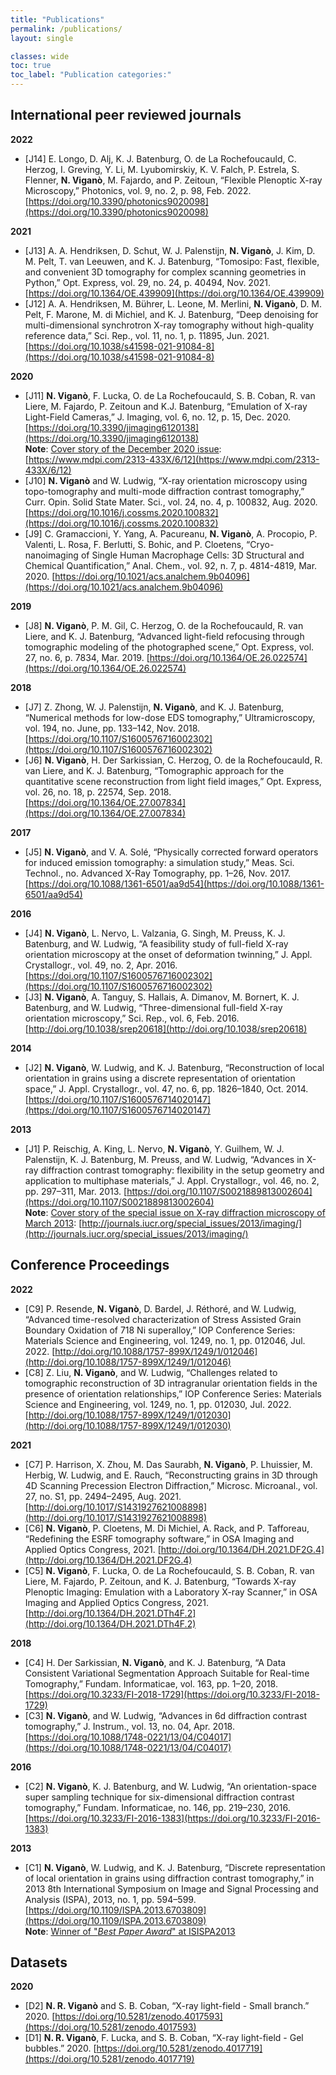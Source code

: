 ```yaml
---
title: "Publications"
permalink: /publications/
layout: single

classes: wide
toc: true
toc_label: "Publication categories:"
---
```


## International peer reviewed journals

**2022**
* <a name="J14">[J14]</a> E. Longo, D. Alj, K. J. Batenburg, O. de La Rochefoucauld, C. Herzog, I. Greving, Y. Li, M. Lyubomirskiy, K. V. Falch, P. Estrela, S. Flenner, **N. Viganò**, M. Fajardo, and P. Zeitoun, “Flexible Plenoptic X-ray Microscopy,” Photonics, vol. 9, no. 2, p. 98, Feb. 2022.
[https://doi.org/10.3390/photonics9020098](https://doi.org/10.3390/photonics9020098)

**2021**
* <a name="J13">[J13]</a> A. A. Hendriksen, D. Schut, W. J. Palenstijn, **N. Viganò**, J. Kim, D. M. Pelt, T. van Leeuwen, and K. J. Batenburg, “Tomosipo: Fast, flexible, and convenient 3D tomography for complex scanning geometries in Python,” Opt. Express, vol. 29, no. 24, p. 40494, Nov. 2021.
[https://doi.org/10.1364/OE.439909](https://doi.org/10.1364/OE.439909)
* <a name="J12">[J12]</a> A. A. Hendriksen, M. Bührer, L. Leone, M. Merlini, **N. Viganò**, D. M. Pelt, F. Marone, M. di Michiel, and K. J. Batenburg, “Deep denoising for multi-dimensional synchrotron X-ray tomography without high-quality reference data,” Sci. Rep., vol. 11, no. 1, p. 11895, Jun. 2021.
[https://doi.org/10.1038/s41598-021-91084-8](https://doi.org/10.1038/s41598-021-91084-8)

**2020**
* <a name="J11">[J11]</a> **N. Viganò**, F. Lucka, O. de La Rochefoucauld, S. B. Coban, R. van Liere, M. Fajardo, P. Zeitoun and K.J. Batenburg, “Emulation of X-ray Light-Field Cameras,” J. Imaging, vol. 6, no. 12, p. 15, Dec. 2020.
[https://doi.org/10.3390/jimaging6120138](https://doi.org/10.3390/jimaging6120138)  
**Note**: <u>Cover story of the December 2020 issue</u>: [https://www.mdpi.com/2313-433X/6/12](https://www.mdpi.com/2313-433X/6/12)
* <a name="J10">[J10]</a> **N. Viganò** and W. Ludwig, “X-ray orientation microscopy using topo-tomography and multi-mode diffraction contrast tomography,” Curr. Opin. Solid State Mater. Sci., vol. 24, no. 4, p. 100832, Aug. 2020.
[https://doi.org/10.1016/j.cossms.2020.100832](https://doi.org/10.1016/j.cossms.2020.100832)
* <a name="J9">[J9]</a> C. Gramaccioni, Y. Yang, A. Pacureanu, **N. Viganò**, A. Procopio, P. Valenti, L. Rosa, F. Berlutti, S. Bohic, and P. Cloetens, “Cryo-nanoimaging of Single Human Macrophage Cells: 3D Structural and Chemical Quantification,” Anal. Chem., vol. 92, n. 7, p. 4814-4819, Mar. 2020.
[https://doi.org/10.1021/acs.analchem.9b04096](https://doi.org/10.1021/acs.analchem.9b04096)

**2019**
* <a name="J8">[J8]</a> **N. Viganò**, P. M. Gil, C. Herzog, O. de la Rochefoucauld, R. van Liere, and K. J. Batenburg, “Advanced light-field refocusing through tomographic modeling of the photographed scene,” Opt. Express, vol. 27, no. 6, p. 7834, Mar. 2019.
[https://doi.org/10.1364/OE.26.022574](https://doi.org/10.1364/OE.26.022574)

**2018**
* <a name="J7">[J7]</a> Z. Zhong, W. J. Palenstijn, **N. Viganò**, and K. J. Batenburg, “Numerical methods for low-dose EDS tomography,” Ultramicroscopy, vol. 194, no. June, pp. 133–142, Nov. 2018.
[https://doi.org/10.1107/S1600576716002302](https://doi.org/10.1107/S1600576716002302)
* <a name="J6">[J6]</a> **N. Viganò**, H. Der Sarkissian, C. Herzog, O. de la Rochefoucauld, R. van Liere, and K. J. Batenburg, “Tomographic approach for the quantitative scene reconstruction from light field images,” Opt. Express, vol. 26, no. 18, p. 22574, Sep. 2018.
[https://doi.org/10.1364/OE.27.007834](https://doi.org/10.1364/OE.27.007834)

**2017**
* <a name="J5">[J5]</a> **N. Viganò**, and V. A. Solé, “Physically corrected forward operators for induced emission tomography: a simulation study,” Meas. Sci. Technol., no. Advanced X-Ray Tomography, pp. 1–26, Nov. 2017.
[https://doi.org/10.1088/1361-6501/aa9d54](https://doi.org/10.1088/1361-6501/aa9d54)

**2016**
* <a name="J4">[J4]</a> **N. Viganò**, L. Nervo, L. Valzania, G. Singh, M. Preuss, K. J. Batenburg, and W. Ludwig, “A feasibility study of full-field X-ray orientation microscopy at the onset of deformation twinning,” J. Appl. Crystallogr., vol. 49, no. 2, Apr. 2016.
[https://doi.org/10.1107/S1600576716002302](https://doi.org/10.1107/S1600576716002302)
* <a name="J3">[J3]</a> **N. Viganò**, A. Tanguy, S. Hallais, A. Dimanov, M. Bornert, K. J. Batenburg, and W. Ludwig, “Three-dimensional full-field X-ray orientation microscopy,” Sci. Rep., vol. 6, Feb. 2016.
[http://doi.org/10.1038/srep20618](http://doi.org/10.1038/srep20618)

**2014**
* <a name="J2">[J2]</a> **N. Viganò**, W. Ludwig, and K. J. Batenburg, “Reconstruction of local orientation in grains using a discrete representation of orientation space,” J. Appl. Crystallogr., vol. 47, no. 6, pp. 1826–1840, Oct. 2014.
[https://doi.org/10.1107/S1600576714020147](https://doi.org/10.1107/S1600576714020147)

**2013**
* <a name="J1">[J1]</a> P. Reischig, A. King, L. Nervo, **N. Viganò**, Y. Guilhem, W. J. Palenstijn, K. J. Batenburg, M. Preuss, and W. Ludwig, “Advances in X-ray diffraction contrast tomography: flexibility in the setup geometry and application to multiphase materials,” J. Appl. Crystallogr., vol. 46, no. 2, pp. 297–311, Mar. 2013.
[https://doi.org/10.1107/S0021889813002604](https://doi.org/10.1107/S0021889813002604)  
**Note**: <u>Cover story of the special issue on X-ray diffraction microscopy of March 2013</u>: [http://journals.iucr.org/special_issues/2013/imaging/](http://journals.iucr.org/special_issues/2013/imaging/)

## Conference Proceedings

**2022**
* <a name="C9">[C9]</a> P. Resende, **N. Viganò**, D. Bardel, J. Réthoré, and W. Ludwig, “Advanced time-resolved characterization of Stress Assisted Grain Boundary Oxidation of 718 Ni superalloy,” IOP Conference Series: Materials Science and Engineering, vol. 1249, no. 1, pp. 012046, Jul. 2022.
[http://doi.org/10.1088/1757-899X/1249/1/012046](http://doi.org/10.1088/1757-899X/1249/1/012046)
* <a name="C8">[C8]</a> Z. Liu, **N. Viganò**, and W. Ludwig, “Challenges related to tomographic reconstruction of 3D intragranular orientation fields in the presence of orientation relationships,” IOP Conference Series: Materials Science and Engineering, vol. 1249, no. 1, pp. 012030, Jul. 2022.
[http://doi.org/10.1088/1757-899X/1249/1/012030](http://doi.org/10.1088/1757-899X/1249/1/012030)

**2021**
* <a name="C7">[C7]</a> P. Harrison, X. Zhou, M. Das Saurabh, **N. Viganò**, P. Lhuissier, M. Herbig, W. Ludwig, and E. Rauch, “Reconstructing grains in 3D through 4D Scanning Precession Electron Diffraction,” Microsc. Microanal., vol. 27, no. S1, pp. 2494–2495, Aug. 2021.
[http://doi.org/10.1017/S1431927621008898](http://doi.org/10.1017/S1431927621008898)
* <a name="C6">[C6]</a> **N. Viganò**, P. Cloetens, M. Di Michiel, A. Rack, and P. Tafforeau, “Redefining the ESRF tomography software,” in OSA Imaging and Applied Optics Congress, 2021.
[http://doi.org/10.1364/DH.2021.DF2G.4](http://doi.org/10.1364/DH.2021.DF2G.4)
* <a name="C5">[C5]</a> **N. Viganò**, F. Lucka, O. de La Rochefoucauld, S. B. Coban, R. van Liere, M. Fajardo, P. Zeitoun, and K. J. Batenburg, “Towards X-ray Plenoptic Imaging: Emulation with a Laboratory X-ray Scanner,” in OSA Imaging and Applied Optics Congress, 2021.
[http://doi.org/10.1364/DH.2021.DTh4F.2](http://doi.org/10.1364/DH.2021.DTh4F.2)

**2018**
* <a name="C4">[C4]</a> H. Der Sarkissian, **N. Viganò**, and K. J. Batenburg, “A Data Consistent Variational Segmentation Approach Suitable for Real-time Tomography,” Fundam. Informaticae, vol. 163, pp. 1–20, 2018.
[https://doi.org/10.3233/FI-2018-1729](https://doi.org/10.3233/FI-2018-1729)
* <a name="C3">[C3]</a> **N. Viganò**, and W. Ludwig, “Advances in 6d diffraction contrast tomography,” J. Instrum., vol. 13, no. 04, Apr. 2018.
[https://doi.org/10.1088/1748-0221/13/04/C04017](https://doi.org/10.1088/1748-0221/13/04/C04017)

**2016**
* <a name="C2">[C2]</a> **N. Viganò**, K. J. Batenburg, and W. Ludwig, “An orientation-space super sampling technique for six-dimensional diffraction contrast tomography,” Fundam. Informaticae, no. 146, pp. 219–230, 2016.
[https://doi.org/10.3233/FI-2016-1383](https://doi.org/10.3233/FI-2016-1383)

**2013**
* <a name="C1">[C1]</a> **N. Viganò**, W. Ludwig, and K. J. Batenburg, “Discrete representation of local orientation in grains using diffraction contrast tomography,” in 2013 8th International Symposium on Image and Signal Processing and Analysis (ISPA), 2013, no. 1, pp. 594–599.
[https://doi.org/10.1109/ISPA.2013.6703809](https://doi.org/10.1109/ISPA.2013.6703809)  
**Note**: <u>Winner of "<i>Best Paper Award</i>" at ISISPA2013</u>

## Datasets

**2020**
* <a name="D2">[D2]</a> **N. R. Viganò** and S. B. Coban, “X-ray light-field - Small branch.” 2020.
[https://doi.org/10.5281/zenodo.4017593](https://doi.org/10.5281/zenodo.4017593)
* <a name="D1">[D1]</a> **N. R. Viganò**, F. Lucka, and S. B. Coban, “X-ray light-field - Gel bubbles.” 2020.
[https://doi.org/10.5281/zenodo.4017719](https://doi.org/10.5281/zenodo.4017719)
